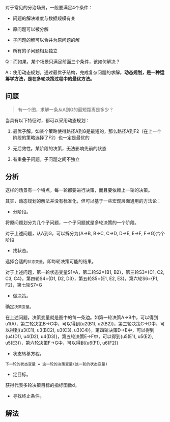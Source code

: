 
对于常见的分治场景，一般要满足4个条件：

- 问题的解决难度与数据规模有关

- 原问题可以被分解

- 子问题的解可以合并为原问题的解

- 所有的子问题相互独立

Q：而如果，某个场景只满足前面三个条件，该如何解决？

A：使用动态规划。通过最优子结构，完成复杂问题的求解。**动态规划，是一种运筹学方法，是在多轮决策过程中的最优方法。**


## 问题

> 有一个图，求解一条从A到G的最短距离是多少？

当具有以下特征时，都可以采用动态规划：

1. 最优子解。如某个策略使得路径A到G是最短的，那么路径A到F2（在上一个阶段的策略选择了F2）也一定是最优的

2. 无后效性。某阶段的决策，无法影响先前的状态

3. 有重叠子问题。子问题之间不独立


## 分析

这样的场景有一个特点，每一轮都要进行决策，而且要依赖上一轮的决策。

其实，动态规划的解法并没有标准化，但可以基于一些宏观层面通用的方法论：

- 分阶段。

将原问题划分为几个子问题，一个子问题就是多轮决策的一个阶段。

对于上述问题，从A到G，可以拆分为{A->B, B->C, C->D, D->E, E->F, F->G}六个阶段

- 找状态。

选择合适的`状态变量`，即每轮决策可能的结果。

对于上述问题，第一轮状态变量S1=A，第二轮S2={B1, B2}，第三轮S3={C1, C2, C3, C4}，第四轮S4={D1, D2, D3}，第五轮S5={E1, E2, E3}，第六轮S6={F1, F2}，第七轮S7=G

- 做决策。

确定`决策变量`。

在上述问题，决策变量就是图中的每一条边。如第一轮决策A->B中，可以得到u1(A)，第二轮决策B->C中，可以得到{u2(B1), u2(B2)}，第三轮决策C->D中，可以得到{u3(C1), u3(BC2), u3(C3), u3(C4)}，第四轮决策D->E中，可以得到{u4(D1), u4(D2), u4(D3)}，第五轮决策E->F中，可以得到{u5(E1), u5(E2), u5(E3)}，第六轮决策F->G中，可以得到{u6(F1), u6(F2)}


- 状态转移方程。

`下一轮的状态变量 = 这一轮的决策变量(这一轮的状态变量)`



- 定目标。

获得代表多轮决策目标的指标函数d。





- 寻找终止条件。



## 解法


```
```




